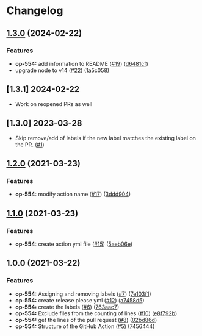 # Changelog

## [1.3.0](https://www.github.com/rossvz/pr-labeler/compare/v1.2.0...v1.3.0) (2024-02-22)


### Features

* **op-554:** add information to README ([#19](https://www.github.com/rossvz/pr-labeler/issues/19)) ([d6481cf](https://www.github.com/rossvz/pr-labeler/commit/d6481cf0178dc509a6224f1ec054978985674759))
* upgrade node to v14 ([#22](https://www.github.com/rossvz/pr-labeler/issues/22)) ([1a5c058](https://www.github.com/rossvz/pr-labeler/commit/1a5c0583667b81085703b679d88a56e08e0482a2))

## [1.3.1] 2024-02-22
* Work on reopened PRs as well

## [1.3.0] 2023-03-28

* Skip remove/add of labels if the new label matches the existing label on the PR. ([#1](https://github.com/rossvz/pr-labeler/pull/1))

## [1.2.0](https://www.github.com/coverwallet/pr-labeler/compare/v1.1.0...v1.2.0) (2021-03-23)


### Features

* **op-554:** modify action name ([#17](https://www.github.com/coverwallet/pr-labeler/issues/17)) ([3ddd904](https://www.github.com/coverwallet/pr-labeler/commit/3ddd904dd51872484ab8ec2b229a70e3e830cb4c))

## [1.1.0](https://www.github.com/coverwallet/pr-labeler/compare/v1.0.0...v1.1.0) (2021-03-23)


### Features

* **op-554:** create action yml file ([#15](https://www.github.com/coverwallet/pr-labeler/issues/15)) ([5aeb06e](https://www.github.com/coverwallet/pr-labeler/commit/5aeb06ede79b1fbd5bbbaec67d3c18f6e907db1e))

## 1.0.0 (2021-03-22)


### Features

* **op-554:** Assigning and removing labels ([#7](https://www.github.com/coverwallet/pr-labeler/issues/7)) ([7e103f1](https://www.github.com/coverwallet/pr-labeler/commit/7e103f10928b1e85bbaebef7cbe8a6345533fb8e))
* **op-554:** create release please yml ([#12](https://www.github.com/coverwallet/pr-labeler/issues/12)) ([a7458d5](https://www.github.com/coverwallet/pr-labeler/commit/a7458d51f684db0e8768fe0a239a90bbe8bf5f2a))
* **op-554:** create the labels ([#6](https://www.github.com/coverwallet/pr-labeler/issues/6)) ([763aac7](https://www.github.com/coverwallet/pr-labeler/commit/763aac7ba0a8f51bd90a6b54f45867c7af262457))
* **op-554:** Exclude files from the counting of lines ([#10](https://www.github.com/coverwallet/pr-labeler/issues/10)) ([e8f792b](https://www.github.com/coverwallet/pr-labeler/commit/e8f792b756b19e6c9cf38e0c642a25b43465d1d1))
* **op-554:** get the lines of the pull request ([#8](https://www.github.com/coverwallet/pr-labeler/issues/8)) ([02bd86d](https://www.github.com/coverwallet/pr-labeler/commit/02bd86d988bb39211f33e8e862b2c13abbaf12cc))
* **op-554:** Structure of the GitHub Action ([#5](https://www.github.com/coverwallet/pr-labeler/issues/5)) ([7456444](https://www.github.com/coverwallet/pr-labeler/commit/74564445aa05a269a762b8ec5cce67a07eae4a4c))
